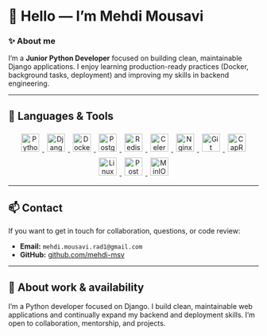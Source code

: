 # 👋 Hello — I’m Mehdi Mousavi

### ✨ About me

I’m a **Junior Python Developer** focused on building clean, maintainable Django applications. I enjoy learning production-ready practices (Docker, background tasks, deployment) and improving my skills in backend engineering.

---

## 🧭 Languages & Tools

<p align="center">
  <!-- Python -->
  <a href="https://www.python.org" title="Python">
    <img src="https://cdn.simpleicons.org/python/3776AB" alt="Python" width="36" height="36" style="margin:6px"/>
  </a>

  <!-- Django -->
  <a href="https://www.djangoproject.com/" title="Django">
    <img src="https://cdn.simpleicons.org/django/092E20" alt="Django" width="36" height="36" style="margin:6px"/>
  </a>

  <!-- Docker -->
  <a href="https://www.docker.com/" title="Docker">
    <img src="https://cdn.simpleicons.org/docker/2496ED" alt="Docker" width="36" height="36" style="margin:6px"/>
  </a>

  <!-- PostgreSQL -->
  <a href="https://www.postgresql.org/" title="PostgreSQL">
    <img src="https://cdn.simpleicons.org/postgresql/336791" alt="PostgreSQL" width="36" height="36" style="margin:6px"/>
  </a>

  <!-- Redis -->
  <a href="https://redis.io/" title="Redis">
    <img src="https://cdn.simpleicons.org/redis/D82C20" alt="Redis" width="36" height="36" style="margin:6px"/>
  </a>

  <!-- Celery -->
  <a href="https://docs.celeryq.dev/" title="Celery">
    <img src="https://cdn.simpleicons.org/celery/4B8BBE" alt="Celery" width="36" height="36" style="margin:6px"/>
  </a>

  <!-- Nginx -->
  <a href="https://nginx.org/" title="Nginx">
    <img src="https://cdn.simpleicons.org/nginx/009639" alt="Nginx" width="36" height="36" style="margin:6px"/>
  </a>

  <!-- Git -->
  <a href="https://git-scm.com/" title="Git">
    <img src="https://cdn.simpleicons.org/git/F05032" alt="Git" width="36" height="36" style="margin:6px"/>
  </a>

  <!-- CapRover -->
  <a href="https://caprover.com/" title="CapRover">
    <img src="https://cdn.simpleicons.org/caprover/EF5C26" alt="CapRover" width="36" height="36" style="margin:6px"/>
  </a>

  <!-- Linux -->
  <a href="https://www.kernel.org/" title="Linux">
    <img src="https://cdn.simpleicons.org/linux/000000" alt="Linux" width="36" height="36" style="margin:6px"/>
  </a>

  <!-- Postman -->
  <a href="https://www.postman.com/" title="Postman">
    <img src="https://cdn.simpleicons.org/postman/EF5B25" alt="Postman" width="36" height="36" style="margin:6px"/>
  </a>

  <!-- MinIO -->
  <a href="https://min.io/" title="MinIO">
    <img src="https://cdn.simpleicons.org/minio/C72C48" alt="MinIO" width="36" height="36" style="margin:6px"/>
  </a>
</p>

---

## 📫 Contact

If you want to get in touch for collaboration, questions, or code review:

* **Email:** `mehdi.mousavi.rad1@gmail.com`
* **GitHub:** [github.com/mehdi-msv](https://github.com/mehdi-msv)

---

## 🔎 About work & availability

I’m a Python developer focused on Django. I build clean, maintainable web applications and continually expand my backend and deployment skills. I’m open to collaboration, mentorship, and projects.

<!--
**mehdi-msv/mehdi-msv** is a ✨ _special_ ✨ repository because its `README.md` (this file) appears on your GitHub profile.

Here are some ideas to get you started:

- 🔭 I’m currently working on ...
- 🌱 I’m currently learning ...
- 👯 I’m looking to collaborate on ...
- 🤔 I’m looking for help with ...
- 💬 Ask me about ...
- 📫 How to reach me: ...
- 😄 Pronouns: ...
- ⚡ Fun fact: ...
-->
